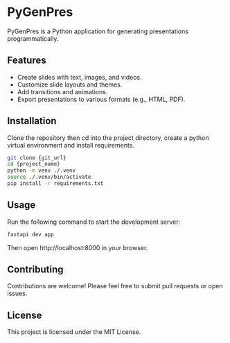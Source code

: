 # PyGenPres

PyGenPres is a Python application for generating presentations programmatically.

## Features

*   Create slides with text, images, and videos.
*   Customize slide layouts and themes.
*   Add transitions and animations.
*   Export presentations to various formats (e.g., HTML, PDF).

## Installation

Clone the repository then cd into the project directory, create a python virtual environment and install requirements.
```bash
git clone {git_url}
cd {project_name}
python -m venv ./.venv
source ./.venv/bin/activate
pip install -r requirements.txt
```

## Usage

Run the following command to start the development server:
```bash
fastapi dev app
```
Then open http://localhost:8000 in your browser.

## Contributing

Contributions are welcome! Please feel free to submit pull requests or open issues.

## License

This project is licensed under the MIT License.
